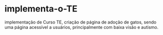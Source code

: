 # implementa-o-TE
implementação de Curso TE, criação de página de adoção de gatos, sendo uma página acessível a usuários, principalmente com baixa visão e autismo.
